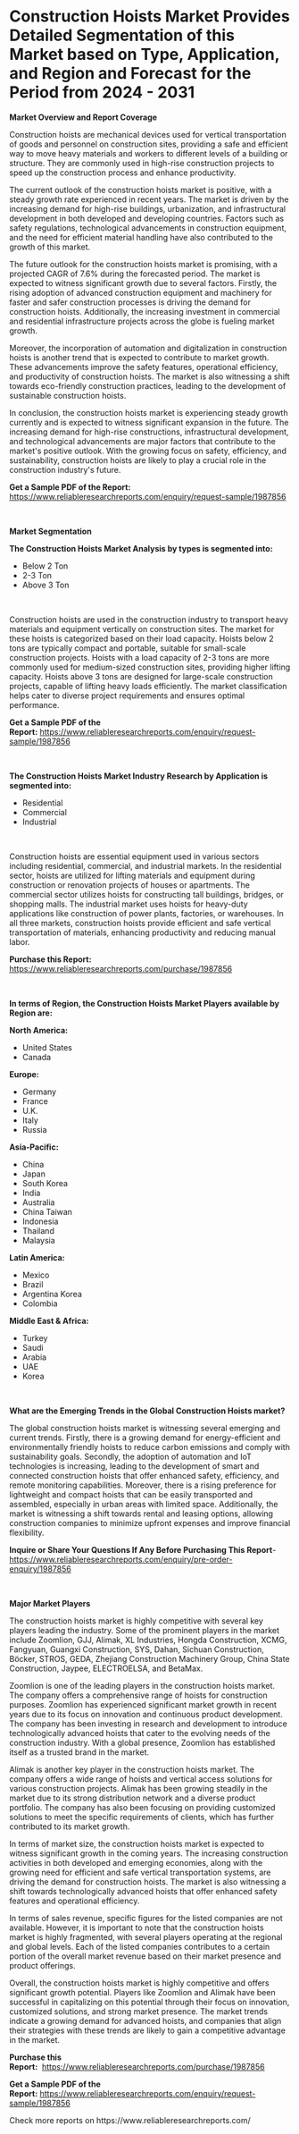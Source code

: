 <p><h1>Construction Hoists Market Provides Detailed Segmentation of this Market based on Type, Application, and Region and Forecast for the Period from 2024 - 2031</h1></p><p><strong>Market Overview and Report Coverage</strong></p>
<p><p>Construction hoists are mechanical devices used for vertical transportation of goods and personnel on construction sites, providing a safe and efficient way to move heavy materials and workers to different levels of a building or structure. They are commonly used in high-rise construction projects to speed up the construction process and enhance productivity.</p><p>The current outlook of the construction hoists market is positive, with a steady growth rate experienced in recent years. The market is driven by the increasing demand for high-rise buildings, urbanization, and infrastructural development in both developed and developing countries. Factors such as safety regulations, technological advancements in construction equipment, and the need for efficient material handling have also contributed to the growth of this market.</p><p>The future outlook for the construction hoists market is promising, with a projected CAGR of 7.6% during the forecasted period. The market is expected to witness significant growth due to several factors. Firstly, the rising adoption of advanced construction equipment and machinery for faster and safer construction processes is driving the demand for construction hoists. Additionally, the increasing investment in commercial and residential infrastructure projects across the globe is fueling market growth.</p><p>Moreover, the incorporation of automation and digitalization in construction hoists is another trend that is expected to contribute to market growth. These advancements improve the safety features, operational efficiency, and productivity of construction hoists. The market is also witnessing a shift towards eco-friendly construction practices, leading to the development of sustainable construction hoists.</p><p>In conclusion, the construction hoists market is experiencing steady growth currently and is expected to witness significant expansion in the future. The increasing demand for high-rise constructions, infrastructural development, and technological advancements are major factors that contribute to the market's positive outlook. With the growing focus on safety, efficiency, and sustainability, construction hoists are likely to play a crucial role in the construction industry's future.</p></p>
<p><strong>Get a Sample PDF of the Report:</strong> <a href="https://www.reliableresearchreports.com/enquiry/request-sample/1987856">https://www.reliableresearchreports.com/enquiry/request-sample/1987856</a></p>
<p>&nbsp;</p>
<p><strong>Market Segmentation</strong></p>
<p><strong>The Construction Hoists Market Analysis by types is segmented into:</strong></p>
<p><ul><li>Below 2 Ton</li><li>2-3 Ton</li><li>Above 3 Ton</li></ul></p>
<p>&nbsp;</p>
<p><p>Construction hoists are used in the construction industry to transport heavy materials and equipment vertically on construction sites. The market for these hoists is categorized based on their load capacity. Hoists below 2 tons are typically compact and portable, suitable for small-scale construction projects. Hoists with a load capacity of 2-3 tons are more commonly used for medium-sized construction sites, providing higher lifting capacity. Hoists above 3 tons are designed for large-scale construction projects, capable of lifting heavy loads efficiently. The market classification helps cater to diverse project requirements and ensures optimal performance.</p></p>
<p><strong>Get a Sample PDF of the Report:</strong>&nbsp;<a href="https://www.reliableresearchreports.com/enquiry/request-sample/1987856">https://www.reliableresearchreports.com/enquiry/request-sample/1987856</a></p>
<p>&nbsp;</p>
<p><strong>The Construction Hoists Market Industry Research by Application is segmented into:</strong></p>
<p><ul><li>Residential</li><li>Commercial</li><li>Industrial</li></ul></p>
<p>&nbsp;</p>
<p><p>Construction hoists are essential equipment used in various sectors including residential, commercial, and industrial markets. In the residential sector, hoists are utilized for lifting materials and equipment during construction or renovation projects of houses or apartments. The commercial sector utilizes hoists for constructing tall buildings, bridges, or shopping malls. The industrial market uses hoists for heavy-duty applications like construction of power plants, factories, or warehouses. In all three markets, construction hoists provide efficient and safe vertical transportation of materials, enhancing productivity and reducing manual labor.</p></p>
<p><strong>Purchase this Report:</strong>&nbsp; <a href="https://www.reliableresearchreports.com/purchase/1987856">https://www.reliableresearchreports.com/purchase/1987856</a></p>
<p>&nbsp;</p>
<p><strong>In terms of Region, the Construction Hoists Market Players available by Region are:</strong></p>
<p>
    <p> <strong> North America: </strong>
        <ul>
            <li>United States</li>
            <li>Canada</li>
        </ul>
        </p> 
    <p> <strong> Europe: </strong>
        <ul>
            <li>Germany</li>
            <li>France</li>
            <li>U.K.</li>
            <li>Italy</li>
            <li>Russia</li>
        </ul>
        </p> 
    <p> <strong> Asia-Pacific: </strong>
        <ul>
            <li>China</li>
            <li>Japan</li>
            <li>South Korea</li>
            <li>India</li>
            <li>Australia</li>
            <li>China Taiwan</li>
            <li>Indonesia</li>
            <li>Thailand</li>
            <li>Malaysia</li>
        </ul>
        </p> 
    <p> <strong> Latin America: </strong>
        <ul>
            <li>Mexico</li>
            <li>Brazil</li>
            <li>Argentina Korea</li>
            <li>Colombia</li>
        </ul>
        </p> 
    <p> <strong> Middle East & Africa: </strong>
        <ul>
            <li>Turkey</li>
            <li>Saudi</li>
            <li>Arabia</li>
            <li>UAE</li>
            <li>Korea</li>
        </ul>
    </p>
    </p>
<p>&nbsp;</p>
<p><strong>What are the Emerging Trends in the Global Construction Hoists market?</strong></p>
<p><p>The global construction hoists market is witnessing several emerging and current trends. Firstly, there is a growing demand for energy-efficient and environmentally friendly hoists to reduce carbon emissions and comply with sustainability goals. Secondly, the adoption of automation and IoT technologies is increasing, leading to the development of smart and connected construction hoists that offer enhanced safety, efficiency, and remote monitoring capabilities. Moreover, there is a rising preference for lightweight and compact hoists that can be easily transported and assembled, especially in urban areas with limited space. Additionally, the market is witnessing a shift towards rental and leasing options, allowing construction companies to minimize upfront expenses and improve financial flexibility.</p></p>
<p><strong>Inquire or Share Your Questions If Any Before Purchasing This Report</strong>- <a href="https://www.reliableresearchreports.com/enquiry/pre-order-enquiry/1987856">https://www.reliableresearchreports.com/enquiry/pre-order-enquiry/1987856</a></p>
<p>&nbsp;</p>
<p><strong>Major Market Players</strong></p>
<p><p>The construction hoists market is highly competitive with several key players leading the industry. Some of the prominent players in the market include Zoomlion, GJJ, Alimak, XL Industries, Hongda Construction, XCMG, Fangyuan, Guangxi Construction, SYS, Dahan, Sichuan Construction, Böcker, STROS, GEDA, Zhejiang Construction Machinery Group, China State Construction, Jaypee, ELECTROELSA, and BetaMax.</p><p>Zoomlion is one of the leading players in the construction hoists market. The company offers a comprehensive range of hoists for construction purposes. Zoomlion has experienced significant market growth in recent years due to its focus on innovation and continuous product development. The company has been investing in research and development to introduce technologically advanced hoists that cater to the evolving needs of the construction industry. With a global presence, Zoomlion has established itself as a trusted brand in the market.</p><p>Alimak is another key player in the construction hoists market. The company offers a wide range of hoists and vertical access solutions for various construction projects. Alimak has been growing steadily in the market due to its strong distribution network and a diverse product portfolio. The company has also been focusing on providing customized solutions to meet the specific requirements of clients, which has further contributed to its market growth.</p><p>In terms of market size, the construction hoists market is expected to witness significant growth in the coming years. The increasing construction activities in both developed and emerging economies, along with the growing need for efficient and safe vertical transportation systems, are driving the demand for construction hoists. The market is also witnessing a shift towards technologically advanced hoists that offer enhanced safety features and operational efficiency.</p><p>In terms of sales revenue, specific figures for the listed companies are not available. However, it is important to note that the construction hoists market is highly fragmented, with several players operating at the regional and global levels. Each of the listed companies contributes to a certain portion of the overall market revenue based on their market presence and product offerings.</p><p>Overall, the construction hoists market is highly competitive and offers significant growth potential. Players like Zoomlion and Alimak have been successful in capitalizing on this potential through their focus on innovation, customized solutions, and strong market presence. The market trends indicate a growing demand for advanced hoists, and companies that align their strategies with these trends are likely to gain a competitive advantage in the market.</p></p>
<p><strong>Purchase this Report:</strong>&nbsp;&nbsp;<a href="https://www.reliableresearchreports.com/purchase/1987856">https://www.reliableresearchreports.com/purchase/1987856</a></p>
<p></p>
<p><strong>Get a Sample PDF of the Report:</strong>&nbsp;<a href="https://www.reliableresearchreports.com/enquiry/request-sample/1987856">https://www.reliableresearchreports.com/enquiry/request-sample/1987856</a></p>
<p>Check more reports on https://www.reliableresearchreports.com/</p>